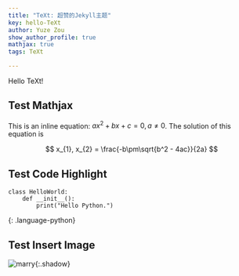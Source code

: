 ```yaml
---
title: "TeXt: 超赞的Jekyll主题"
key: hello-TeXt
author: Yuze Zou
show_author_profile: true
mathjax: true
tags: TeXt

---
```


Hello TeXt!<!--more-->

## Test Mathjax

This is an inline equation: $ax^2+bx+c=0, a\neq 0$. The solution of this equation is

$$
x_{1}, x_{2} = \frac{-b\pm\sqrt{b^2 - 4ac}}{2a}
$$

## Test Code Highlight

~~~
class HelloWorld:
    def __init__():
        print("Hello Python.")
~~~
{: .language-python}

## Test Insert Image

![marry](https://img.be-my-only.xyz/Hello-World-01.jfif){:.shadow}